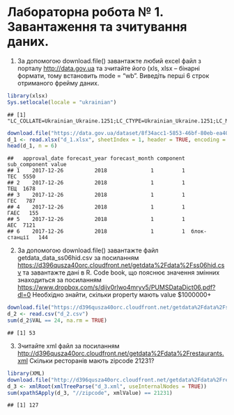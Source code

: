 Лабораторна робота № 1. Завантаження та зчитування даних.
================

1.  За допомогою download.file() завантажте любий excel файл з порталу
    <http://data.gov.ua> та зчитайте його (xls, xlsx – бінарні формати,
    тому встановить mode = “wb”. Виведіть перші 6 строк отриманого
    фрейму даних.

<!-- end list -->

``` r
library(xlsx)
Sys.setlocale(locale = "ukrainian")
```

    ## [1] "LC_COLLATE=Ukrainian_Ukraine.1251;LC_CTYPE=Ukrainian_Ukraine.1251;LC_MONETARY=Ukrainian_Ukraine.1251;LC_NUMERIC=C;LC_TIME=Ukrainian_Ukraine.1251"

``` r
download.file("https://data.gov.ua/dataset/8f34acc1-5853-46bf-80eb-ea40a55292fe/resource/810b8f57-67d5-4917-b3c2-236fcf94b020/download/energy_bal_year_plan_29_03_2019.xlsx", "d_1.xlsx", "auto", TRUE, "wb")
d_1 <- read.xlsx("d_1.xlsx", sheetIndex = 1, header = TRUE, encoding = "UTF-8")
head(d_1, n = 6)
```

    ##   approval_date forecast_year forecast_month component sub_component value
    ## 1    2017-12-26          2018              1         1           ТЕС  5550
    ## 2    2017-12-26          2018              1         1           ТЕЦ  1678
    ## 3    2017-12-26          2018              1         1           ГЕС   787
    ## 4    2017-12-26          2018              1         1          ГАЕС   155
    ## 5    2017-12-26          2018              1         1           АЕС  7121
    ## 6    2017-12-26          2018              1         1  блок-станції   144

2.  За допомогою download.file() завантажте файл
    getdata\_data\_ss06hid.csv за посиланням
    <https://d396qusza40orc.cloudfront.net/getdata%2Fdata%2Fss06hid.csv>
    та завантажте дані в R. Code book, що пояснює значення змінних
    знаходиться за посиланням
    <https://www.dropbox.com/s/dijv0rlwo4mryv5/PUMSDataDict06.pdf?dl=0>
    Необхідно знайти, скільки property мають value
$1000000+

<!-- end list -->

``` r
download.file("https://d396qusza40orc.cloudfront.net/getdata%2Fdata%2Fss06hid.csv","d_2.csv", "auto", TRUE,"wb")
d_2 <- read.csv("d_2.csv")
sum(d_2$VAL == 24, na.rm = TRUE)
```

    ## [1] 53

3.  Зчитайте xml файл за посиланням
    <http://d396qusza40orc.cloudfront.net/getdata%2Fdata%2Frestaurants.xml>
    Скільки ресторанів мають zipcode 21231?

<!-- end list -->

``` r
library(XML)
download.file("http://d396qusza40orc.cloudfront.net/getdata%2Fdata%2Frestaurants.xml","d_3.xml", "auto", TRUE,"wb")
d_3 <- xmlRoot(xmlTreeParse("d_3.xml", useInternalNodes = TRUE))
sum(xpathSApply(d_3, "//zipcode", xmlValue) == 21231)
```

    ## [1] 127
